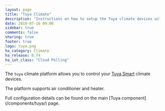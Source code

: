 ```yaml
---
layout: page
title: "Tuya Climate"
description: "Instructions on how to setup the Tuya climate devices within Home Assistant."
date: 2018-07-16 09:00
sidebar: true
comments: false
sharing: true
footer: true
logo: tuya.png
ha_category: Climate
ha_release: 0.74
ha_iot_class: "Cloud Polling"
---
```



The `tuya` climate platform allows you to control your [Tuya Smart](https://www.tuya.com) climate devices.

The platform supports air conditioner and heater.

<p class='note'>
Full configuration details can be found on the main [Tuya component](/components/tuya/) page.
</p>